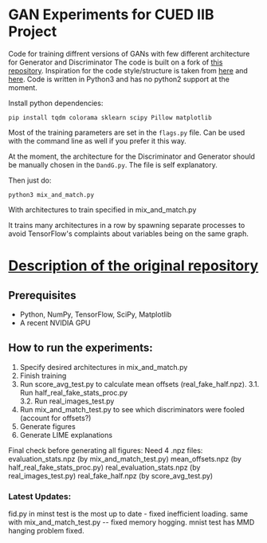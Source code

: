 # GAN Experiments for CUED IIB Project
Code for training diffrent versions of GANs with few different architecture for Generator and Discriminator
The code is built on a fork of [this repository](https://github.com/igul222/improved_wgan_training).
Inspiration for the code style/structure is taken from [here](https://github.com/tdeboissiere/DeepLearningImplementations/tree/master/WGAN-GP) and [here](https://github.com/YuguangTong/improved_wgan_training).
Code is written in Python3 and has no python2 support at the moment.

<!-- ## To get started:
To initiate a compatible docker this command should work:
```
 nvidia-docker run -it -p <your_port_for_tensorboard>:6006 --name <your_name> -w /root -v /share/Downloads:/share/Downloads -v $HOME:/root/<your_home_dir> -v /share/logs:/share/logs -v /share/models:/share/models gcr.io/tensorflow/tensorflow:1.3.0-gpu-py3 bash
``` -->
Install python dependencies:
```
pip install tqdm colorama sklearn scipy Pillow matplotlib
```
Most of the training parameters are set in the `flags.py` file. Can be used with the command line as well if you prefer it this way.

At the moment, the architecture for the Discriminator and Generator should be manually chosen in the `DandG.py`. The file is self explanatory.

Then just do:
```
python3 mix_and_match.py
```
With architectures to train specified in mix_and_match.py

It trains many architectures in a row by spawning separate processes to avoid TensorFlow's complaints about variables being on the same graph.

[Description of the original repository](https://github.com/igul222/improved_wgan_training)
======================================


## Prerequisites

- Python, NumPy, TensorFlow, SciPy, Matplotlib
- A recent NVIDIA GPU


## How to run the experiments:

1. Specify desired architectures in mix_and_match.py
2. Finish training
3. Run score_avg_test.py to calculate mean offsets (real_fake_half.npz).
  3.1. Run half_real_fake_stats_proc.py  
  3.2. Run real_images_test.py
4. Run mix_and_match_test.py to see which discriminators were fooled (account for offsets?)
5. Generate figures
6. Generate LIME explanations

Final check before generating all figures:
Need 4 .npz files:
evaluation_stats.npz (by mix_and_match_test.py)
mean_offsets.npz (by half_real_fake_stats_proc.py)
real_evaluation_stats.npz (by real_images_test.py)
real_fake_half.npz (by score_avg_test.py)





### Latest Updates:
fid.py in minst test is the most up to date - fixed inefficient loading.
same with mix_and_match_test.py -- fixed memory hogging.
mnist test has MMD hanging problem fixed.
